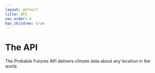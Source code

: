```yaml
---
layout: default
title: API
nav_order: 4
has_children: true
---
```


# The API

The Probable Futures API delivers climate data about any location in the world.
